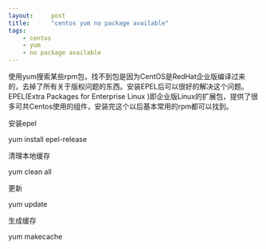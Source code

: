 ```yaml
---
layout:     post
title:      "centos yum no package available"
tags:
    - centos
    - yum
    - no package available
---
```


使用yum搜索某些rpm包，找不到包是因为CentOS是RedHat企业版编译过来的，去掉了所有关于版权问题的东西。安装EPEL后可以很好的解决这个问题。EPEL(Extra Packages for Enterprise Linux )即企业版Linux的扩展包，提供了很多可共Centos使用的组件，安装完这个以后基本常用的rpm都可以找到。

安装epel

yum install epel-release

清理本地缓存

yum clean all

更新

yum update

生成缓存

yum makecache
